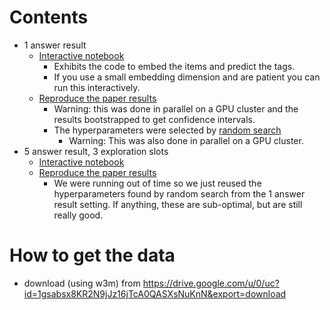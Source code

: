 # Contents

* 1 answer result
  * [Interactive notebook](spannerepsgreedydynamic.ipynb)
    * Exhibits the code to embed the items and predict the tags.
    * If you use a small embedding dimension and are patient you can run this interactively.
  * [Reproduce the paper results](run-spannerepsgreedydynamic.py)
    * Warning: this was done in parallel on a GPU cluster and the results bootstrapped to get confidence intervals.
    * The hyperparameters were selected by [random search](tune-spannerepsgreedydynamic.py)
      * Warning: This was also done in parallel on a GPU cluster.  
* 5 answer result, 3 exploration slots
  * [Interactive notebook](spannerepsgreedydynamic5by3.ipynb)
  * [Reproduce the paper results](run-spannerepsgreedydynamic5by3.py)
    * We were running out of time so we just reused the hyperparameters found by random search from the 1 answer result setting.  If anything, these are sub-optimal, but are still really good.

# How to get the data

* download (using w3m) from https://drive.google.com/u/0/uc?id=1gsabsx8KR2N9jJz16jTcA0QASXsNuKnN&export=download
